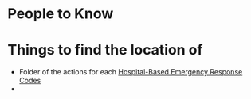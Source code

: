 # People to Know
# Things to find the location of
- Folder of the actions for each [Hospital-Based Emergency Response Codes](00%20Reference/Other%20Reference/Hospital-Based%20Emergency%20Response%20Codes.md)
- 